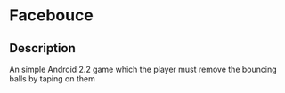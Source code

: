 Facebouce
=========

Description
-----------

An simple Android 2.2 game which the player must remove the bouncing balls by taping on them


